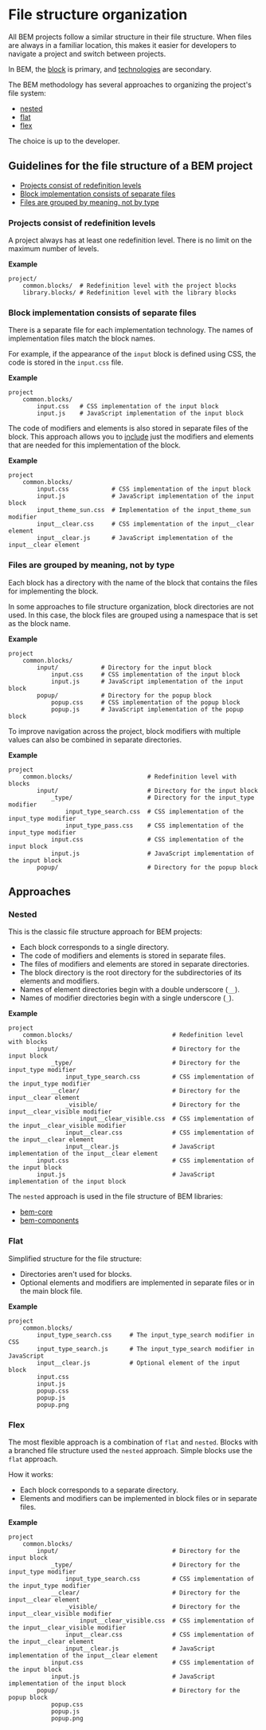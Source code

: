 # File structure organization

All BEM projects follow a similar structure in their file structure. When files are always in a familiar location, this makes it easier for developers to navigate a project and switch between projects.

In BEM, the [block](../key-concepts/key-concepts.en.md#block) is primary, and [technologies](../key-concepts/key-concepts.en.md#implementation-technology) are secondary.

The BEM methodology has several approaches to organizing the project's file system:

* [nested](#nested)
* [flat](#flat)
* [flex](#flex)

The choice is up to the developer.

## Guidelines for the file structure of a BEM project

* [Projects consist of redefinition levels](#projects-consist-of-redefinition-levels)
* [Block implementation consists of separate files](#block-implementation-consists-of-separate-files)
* [Files are grouped by meaning, not by type](#files-are-grouped-by-meaning-not-by-type)

### Projects consist of redefinition levels

A project always has at least one redefinition level. There is no limit on the maximum number of levels.

**Example**

```files
project/
    common.blocks/  # Redefinition level with the project blocks 
    library.blocks/ # Redefinition level with the library blocks
```

### Block implementation consists of separate files

There is a separate file for each implementation technology. The names of implementation files match the block names. 

For example, if the appearance of the `input` block is defined using CSS, the code is stored in the `input.css` file.

**Example**

```files
project 
    common.blocks/ 
        input.css   # CSS implementation of the input block 
        input.js    # JavaScript implementation of the input block
```

The code of modifiers and elements is also stored in separate files of the block. This approach allows you to [include](../build/build.en.md) just the modifiers and elements that are needed for this implementation of the block. 

**Example**

```files
project 
    common.blocks/ 
        input.css            # CSS implementation of the input block 
        input.js             # JavaScript implementation of the input block 
        input_theme_sun.css  # Implementation of the input_theme_sun modifier 
        input__clear.css     # CSS implementation of the input__clear element 
        input__clear.js      # JavaScript implementation of the input__clear element
``` 

### Files are grouped by meaning, not by type

Each block has a directory with the name of the block that contains the files for implementing the block.

In some approaches to file structure organization, block directories are not used. In this case, the block files are grouped using a namespace that is set as the block name. 

**Example**

```files
project 
    common.blocks/ 
        input/            # Directory for the input block 
            input.css     # CSS implementation of the input block 
            input.js      # JavaScript implementation of the input block 
        popup/            # Directory for the popup block 
            popup.css     # CSS implementation of the popup block 
            popup.js      # JavaScript implementation of the popup block
```

To improve navigation across the project, block modifiers with multiple values can also be combined in separate directories. 

**Example**

```files
project 
    common.blocks/                     # Redefinition level with blocks 
        input/                         # Directory for the input block 
            _type/                     # Directory for the input_type modifier 
                input_type_search.css  # CSS implementation of the input_type modifier 
                input_type_pass.css    # CSS implementation of the input_type modifier 
            input.css                  # CSS implementation of the input block 
            input.js                   # JavaScript implementation of the input block 
        popup/                         # Directory for the popup block
```


## Approaches 

### Nested

This is the classic file structure approach for BEM projects:

* Each block corresponds to a single directory.
* The code of modifiers and elements is stored in separate files.
* The files of modifiers and elements are stored in separate directories.
* The block directory is the root directory for the subdirectories of its elements and modifiers.
* Names of element directories begin with a double underscore (`__`).
* Names of modifier directories begin with a single underscore (`_`).

**Example**

```files
project 
    common.blocks/                            # Redefinition level with blocks 
        input/                                # Directory for the input block 
            _type/                            # Directory for the input_type modifier 
                input_type_search.css         # CSS implementation of the input_type modifier 
            __clear/                          # Directory for the input__clear element 
                _visible/                     # Directory for the input__clear_visible modifier 
                    input__clear_visible.css  # CSS implementation of the input__clear_visible modifier 
                input__clear.css              # CSS implementation of the input__clear element
                input__clear.js               # JavaScript implementation of the input__clear element 
        input.css                             # CSS implementation of the input block 
        input.js                              # JavaScript implementation of the input block
```

The `nested` approach is used in the file structure of BEM libraries:

* [bem-core](https://github.com/bem/bem-core/tree/v4.2.1/common.blocks/page)
* [bem-components](https://github.com/bem/bem-components/tree/v6.0.0/common.blocks/button)

### Flat

Simplified structure for the file structure:

* Directories aren't used for blocks.
* Optional elements and modifiers are implemented in separate files or in the main block file.

**Example**

```files
project 
    common.blocks/ 
        input_type_search.css     # The input_type_search modifier in CSS 
        input_type_search.js      # The input_type_search modifier in JavaScript 
        input__clear.js           # Optional element of the input block 
        input.css 
        input.js 
        popup.css 
        popup.js 
        popup.png
```

### Flex

The most flexible approach is a combination of `flat` and `nested`. Blocks with a branched file structure used the `nested` approach. Simple blocks use the `flat` approach. 

How it works:

* Each block corresponds to a separate directory.
* Elements and modifiers can be implemented in block files or in separate files.

**Example**

```files
project 
    common.blocks/
        input/                                # Directory for the input block 
            _type/                            # Directory for the input_type modifier 
                input_type_search.css         # CSS implementation of the input_type modifier 
            __clear/                          # Directory for the input__clear element 
                _visible/                     # Directory for the input__clear_visible modifier 
                    input__clear_visible.css  # CSS implementation of the input__clear_visible modifier 
                input__clear.css              # CSS implementation of the input__clear element 
                input__clear.js               # JavaScript implementation of the input__clear element 
            input.css                         # CSS implementation of the input block 
            input.js                          # JavaScript implementation of the input block 
        popup/                                # Directory for the popup block 
            popup.css 
            popup.js 
            popup.png
```
